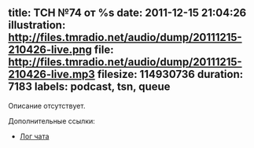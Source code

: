 title: ТСН №74 от %s
date: 2011-12-15 21:04:26
illustration: http://files.tmradio.net/audio/dump/20111215-210426-live.png
file: http://files.tmradio.net/audio/dump/20111215-210426-live.mp3
filesize: 114930736
duration: 7183
labels: podcast, tsn, queue
---
Описание отсутствует.

Дополнительные ссылки:

- [Лог чата](http://files.tmradio.net/audio/dump/20111215-210426-live.log)
